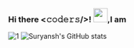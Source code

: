 ### Hi there <𝚌𝚘𝚍𝚎𝚛𝚜/>! <img src="https://github.com/TheDudeThatCode/TheDudeThatCode/blob/master/Assets/Hi.gif" width="29px">,I am 
![1](https://github.com/suryanshsoni120/suryanshsoni120/blob/master/assets/name.gif)
![Suryansh's GitHub stats](https://github-readme-stats.vercel.app/api?username=suryanshsoni120&theme=github_dark&show_icons=true)
